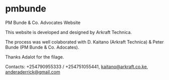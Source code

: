 # pmbunde
PM Bunde &amp; Co. Advocates Website

This website is developed and designed by Arkraft Technica.

The process was well colaborated with D. Kaitano (Arkraft Technica) & Peter Bunde (PM Bunde & Co. Adocates).

Thanks Adalot for the filage.

Contacts: +254790955333 / +254751055441, kaitano@arkraft.co.ke, anderaderrick@gmail.com